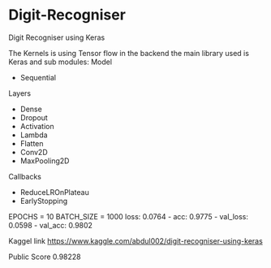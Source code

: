 # Digit-Recogniser
Digit Recogniser using Keras 

The Kernels is using Tensor flow in the backend the main library used is Keras and sub modules:
Model
- Sequential

Layers
- Dense
- Dropout
- Activation
- Lambda
- Flatten
- Conv2D
- MaxPooling2D

Callbacks

- ReduceLROnPlateau
- EarlyStopping

EPOCHS = 10
BATCH_SIZE = 1000
loss: 0.0764 - acc: 0.9775 - val_loss: 0.0598 - val_acc: 0.9802

Kaggel link
https://www.kaggle.com/abdul002/digit-recogniser-using-keras

Public Score
0.98228
